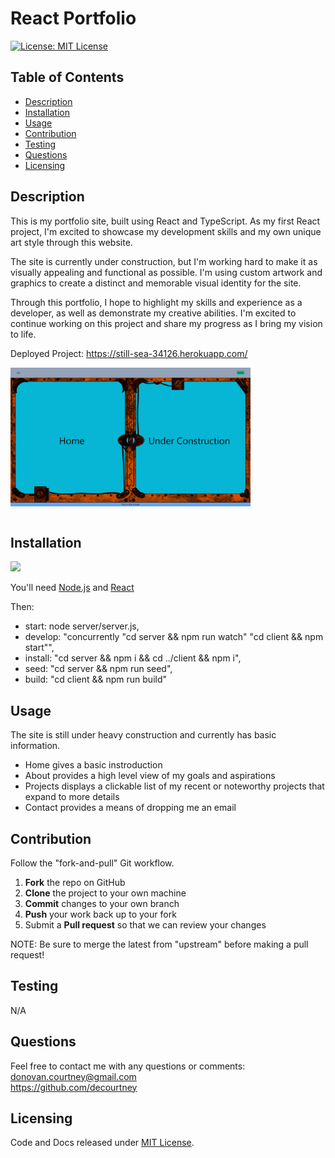 # React Portfolio

[![License: MIT License](https://img.shields.io/badge/License-MIT-blue.svg)](https://choosealicense.com/licenses/mit/)
  
## Table of Contents

* [Description](#description)
* [Installation](#installation)
* [Usage](#usage)
* [Contribution](#contribution)
* [Testing](#testing)
* [Questions](#questions)
* [Licensing](#licensing)

## Description

This is my portfolio site, built using React and TypeScript. As my first React project, I'm excited to showcase my development skills and my own unique art style through this website.

The site is currently under construction, but I'm working hard to make it as visually appealing and functional as possible. I'm using custom artwork and graphics to create a distinct and memorable visual identity for the site.

Through this portfolio, I hope to highlight my skills and experience as a developer, as well as demonstrate my creative abilities. I'm excited to continue working on this project and share my progress as I bring my vision to life.

Deployed Project: https://still-sea-34126.herokuapp.com/
   
<img src="./portfolio.png" target="_blank" alt="Book Search" style="max-width: 384px; display: block;" /><br>


## Installation

[![](https://skills.thijs.gg/icons?i=react,nodejs,typescript)](https://skills.thijs.gg)

You'll need [Node.js](https://nodejs.org/) and [React](https://www.npmjs.com/package/react)


Then:
-  start:   node server/server.js,
-  develop: "concurrently \"cd server && npm run watch\" \"cd client && npm start\"",
-  install: "cd server && npm i && cd ../client && npm i",
-  seed:    "cd server && npm run seed",
-  build:   "cd client && npm run build"


## Usage

The site is still under heavy construction and currently has basic information.
- Home gives a basic instroduction
- About provides a high level view of my goals and aspirations
- Projects displays a clickable list of my recent or noteworthy projects that expand to more details
- Contact provides a means of dropping me an email


## Contribution

Follow the "fork-and-pull" Git workflow.

  1. **Fork** the repo on GitHub
  2. **Clone** the project to your own machine
  3. **Commit** changes to your own branch
  4. **Push** your work back up to your fork
  5. Submit a **Pull request** so that we can review your changes

NOTE: Be sure to merge the latest from "upstream" before making a pull request!

## Testing
  
N/A

## Questions

Feel free to contact me with any questions or comments:  
<donovan.courtney@gmail.com>  
<https://github.com/decourtney>

## Licensing

Code and Docs released under [MIT License](https://choosealicense.com/licenses/mit/).
